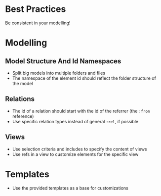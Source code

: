 # Best Practices

Be consistent in your modelling!

# Modelling
## Model Structure And Id Namespaces
* Split big models into multiple folders and files
* The namespace of the element id should reflect the folder structure of the model

## Relations
* The id of a relation should start with the id of the referrer (the `:from` reference)
* Use specific relation types instead of general `:rel`, if possible

## Views
* Use selection criteria and includes to specify the content of views
* Use refs in a view to customize elements for the specific view

# Templates
* Use the provided templates as a base for customizations
 
